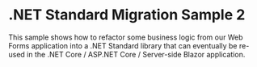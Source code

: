 # .NET Standard Migration Sample 2

This sample shows how to refactor some business logic from our Web Forms application into a .NET Standard library that can eventually be re-used in the .NET Core / ASP<span></span>.NET Core / Server-side Blazor application.